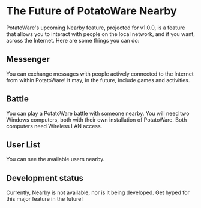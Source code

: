 # The Future of PotatoWare Nearby
PotatoWare's upcoming Nearby feature, projected for v1.0.0, is a feature that allows you to interact with people on the local network, and if you want,
across the Internet. Here are some things you can do:
## Messenger
You can exchange messages with people actively connected to the Internet from within PotatoWare!
It may, in the future, include games and activities.
## Battle
You can play a PotatoWare battle with someone nearby. You will need two Windows computers, both with their own installation of PotatoWare. Both computers need Wireless LAN access.
## User List
You can see the available users nearby.
## Development status
Currently, Nearby is not available, nor is it being developed. Get hyped for this major feature in the future!
